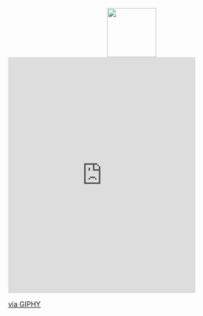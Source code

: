 <div id="header" align="center">
  <img src="https://giphy.com/embed/lP8xu5t2DLGG045H8F" width="100"/>
</div>

<iframe src="https://giphy.com/embed/lP8xu5t2DLGG045H8F" width="382" height="480" frameBorder="0" class="giphy-embed" allowFullScreen></iframe><p><a href="https://giphy.com/gifs/hacktiv8-code-programming-programmer-lP8xu5t2DLGG045H8F">via GIPHY</a></p>
